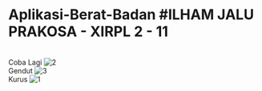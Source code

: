 # Aplikasi-Berat-Badan #ILHAM JALU PRAKOSA - XIRPL 2 - 11
<br>Coba Lagi
![2](https://cloud.githubusercontent.com/assets/22134511/20359582/26f30dd6-ac63-11e6-8c43-95dbeeaa9a68.png)
<br>Gendut
![3](https://cloud.githubusercontent.com/assets/22134511/20359584/26f82e92-ac63-11e6-8d02-4c94a0f63c19.png)
<br>Kurus
![1](https://cloud.githubusercontent.com/assets/22134511/20359583/26f78096-ac63-11e6-95c8-a02b5889047d.png)
